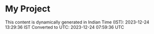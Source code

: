 # My Project

This content is dynamically generated in Indian Time (IST): 2023-12-24 13:29:36 IST
Converted to UTC: 2023-12-24 07:59:36 UTC
